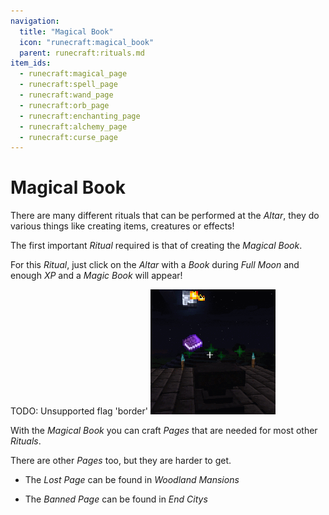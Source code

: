 ```yaml
---
navigation:
  title: "Magical Book"
  icon: "runecraft:magical_book"
  parent: runecraft:rituals.md
item_ids:
  - runecraft:magical_page
  - runecraft:spell_page
  - runecraft:wand_page
  - runecraft:orb_page
  - runecraft:enchanting_page
  - runecraft:alchemy_page
  - runecraft:curse_page
---
```


# Magical Book

There are many different rituals that can be performed at the *Altar*, they do various things like creating items, creatures or effects! 

The first important *Ritual* required is that of creating the *Magical Book*.

For this *Ritual*, just click on the *Altar* with a *Book* during *Full Moon* and enough *XP* and a *Magic Book* will appear!

TODO: Unsupported flag 'border'
![](altar.png)

With the *Magical Book* you can craft *Pages* that are needed for most other *Rituals*.

<Recipe id="runecraft:magical_page" />

<Recipe id="runecraft:rune_scriber_page_spell" />



<Recipe id="runecraft:rune_scriber_page_wand" />

<Recipe id="runecraft:rune_scriber_page_orb" />



<Recipe id="runecraft:rune_scriber_page_enchant" />

<Recipe id="runecraft:rune_scriber_page_alchemy" />

There are other *Pages* too, but they are harder to get. 


- The *Lost Page* can be found in *Woodland Mansions* 

- The *Banned Page* can be found in *End Citys*

<Recipe id="runecraft:rune_scriber_page_curse" />

